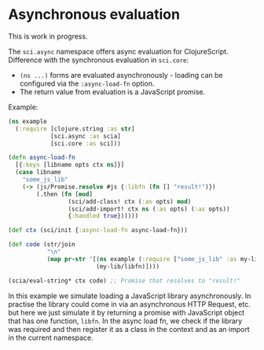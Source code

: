 # Asynchronous evaluation

This is work in progress.

The `sci.async` namespace offers async evaluation for ClojureScript. Difference
with the synchronous evaluation in `sci.core`:

- `(ns ...)` forms are evaluated asynchronously - loading can be configured
  via the `:async-load-fn` option.
- The return value from evaluation is a JavaScript promise.

Example:

``` clojure
(ns example
  (:require [clojure.string :as str]
            [sci.async :as scia]
            [sci.core :as sci]))

(defn async-load-fn
  [{:keys [libname opts ctx ns]}]
  (case libname
    "some_js_lib"
    (-> (js/Promise.resolve #js {:libfn (fn [] "result!")})
        (.then (fn [mod]
                 (sci/add-class! ctx (:as opts) mod)
                 (sci/add-import! ctx ns (:as opts) (:as opts))
                 {:handled true})))))

(def ctx (sci/init {:async-load-fn async-load-fn}))

(def code (str/join
           "\n"
           (map pr-str '[(ns example (:require ["some_js_lib" :as my-lib]))
                         (my-lib/libfn)])))

(scia/eval-string* ctx code) ;; Promise that resolves to "result!"
```

In this example we simulate loading a JavaScript library asynchronously. In
practise the library could come in via an asynchronous HTTP Request, etc. but
here we just simulate it by returning a promise with JavaScript object that has
one function, `libfn`. In the async load fn, we check if the library was
required and then register it as a class in the context and as an import in the
current namespace.
